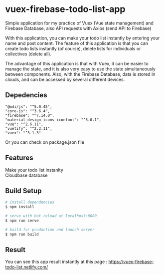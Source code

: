 # vuex-firebase-todo-list-app

Simple application for my practice of Vuex (Vue state management) and Firebase Database, also API requests with Axios (send API to Firebase)

With this application, you can make your todo list instantly by entering your name and post content. The feature of this application is that you can create todo lists instantly (of course), delete lists for individuals or collectives (delete all).

The advantage of this application is that with Vuex, it can be easier to manage the state, and it is also very easy to use the state simultaneously between components. Also, with the Firebase Database, data is stored in clouds, and can be accessed by several different devices.

## Depedencies
```
"@mdi/js": "^5.0.45",
"core-js": "^3.6.4",
"firebase": "^7.14.0",
"material-design-icons-iconfont": "^5.0.1",
"vue": "^2.6.11",
"vuetify": "^2.2.11",
"vuex": "^3.1.3"
 ```
Or you can check on package.json file

## Features
Make your todo list instanlty <br />
Cloudbase database

## Build Setup

``` bash
# install dependencies
$ npm install

# serve with hot reload at localhost:8080
$ npm run serve

# build for production and launch server
$ npm run build
```

## Result
You can see this app result instantly at this page : https://vuex-firebase-todo-list.netlify.com/
